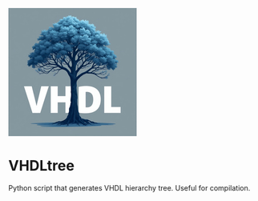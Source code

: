 ![alt text](icon.jpg "VHDL Tree")


# VHDLtree
Python script that generates VHDL hierarchy tree. Useful for compilation.
